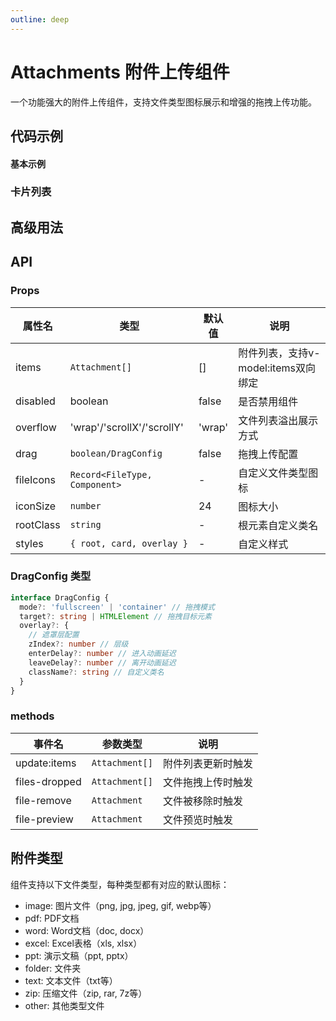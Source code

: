 ```yaml
---
outline: deep
---
```


# Attachments 附件上传组件

一个功能强大的附件上传组件，支持文件类型图标展示和增强的拖拽上传功能。

## 代码示例

#### 基本示例

<demo vue="../../demos/attachments/basic.vue" />

### 卡片列表

<demo vue="../../demos/attachments/file-card-list.vue" title="上传卡片列表" description="卡片列表溢出控制" />

## 高级用法

## API

### Props

| 属性名    | 类型                          | 默认值 | 说明                                |
| --------- | ----------------------------- | ------ | ----------------------------------- |
| items     | `Attachment[]`                | []     | 附件列表，支持v-model:items双向绑定 |
| disabled  | boolean                       | false  | 是否禁用组件                        |
| overflow  | 'wrap'/'scrollX'/'scrollY'    | 'wrap' | 文件列表溢出展示方式                |
| drag      | `boolean/DragConfig`          | false  | 拖拽上传配置                        |
| fileIcons | `Record<FileType, Component>` | -      | 自定义文件类型图标                  |
| iconSize  | `number`                      | 24     | 图标大小                            |
| rootClass | `string`                      | -      | 根元素自定义类名                    |
| styles    | `{ root, card, overlay }`     | -      | 自定义样式                          |

### DragConfig 类型

```typescript
interface DragConfig {
  mode?: 'fullscreen' | 'container' // 拖拽模式
  target?: string | HTMLElement // 拖拽目标元素
  overlay?: {
    // 遮罩层配置
    zIndex?: number // 层级
    enterDelay?: number // 进入动画延迟
    leaveDelay?: number // 离开动画延迟
    className?: string // 自定义类名
  }
}
```

### methods

| 事件名        | 参数类型       | 说明               |
| ------------- | -------------- | ------------------ |
| update:items  | `Attachment[]` | 附件列表更新时触发 |
| files-dropped | `Attachment[]` | 文件拖拽上传时触发 |
| file-remove   | `Attachment`   | 文件被移除时触发   |
| file-preview  | `Attachment`   | 文件预览时触发     |

## 附件类型

组件支持以下文件类型，每种类型都有对应的默认图标：

- image: 图片文件（png, jpg, jpeg, gif, webp等）
- pdf: PDF文档
- word: Word文档（doc, docx）
- excel: Excel表格（xls, xlsx）
- ppt: 演示文稿（ppt, pptx）
- folder: 文件夹
- text: 文本文件（txt等）
- zip: 压缩文件（zip, rar, 7z等）
- other: 其他类型文件
